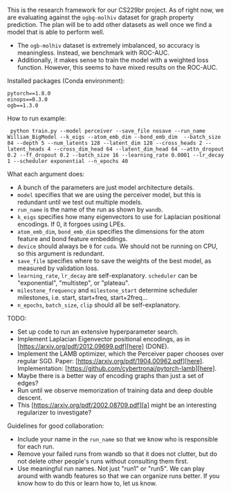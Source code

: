 This is the research framework for our CS229br project.
As of right now, we are evaluating against the `ogbg-molhiv` dataset for graph property prediction.
The plan will be to add other datasets as well once we find a model that is able to perform well.
- The `ogb-molhiv` dataset is extremely imbalanced, so accuracy is meaningless.
  Instead, we benchmark with ROC-AUC.
- Additionally, it makes sense to train the model with a weighted loss function.
However, this seems to have mixed results on the ROC-AUC.

Installed packages (Conda environment):
```
pytorch==1.8.0
einops==0.3.0
ogb==1.3.0
```
How to run example:

``
python train.py --model perceiver --save_file nosave --run_name William_BigModel --k_eigs --atom_emb_dim --bond_emb_dim  --batch_size 84 --depth 5 --num_latents 128 --latent_dim 128 --cross_heads 2 --latent_heads 4 --cross_dim_head 64 --latent_dim_head 64 --attn_dropout 0.2 --ff_dropout 0.2 --batch_size 16 --learning_rate 0.0001 --lr_decay 1 --scheduler exponential --n_epochs 40``

What each argument does:
- A bunch of the parameters are just model architecture details.
- `model` specifies that we are using the perceiver model, but this is redundant until we test out multiple models.
- `run_name` is the name of the run as shown by `wandb`.
- `k_eigs` specifies how many eigenvectors to use for Laplacian positional encodings. If 0, it forgoes using LPEs.
- `atom_emb_dim`, `bond_emb_dim` specifies the dimensions for the atom feature and bond feature embeddings.
- `device` should always be `0` for `cuda`. We should not be running on CPU, so this argument is redundant.
- `save_file` specifies where to save the weights of the best model, as measured by validation loss.
- `learning_rate`, `lr_decay` are self-explanatory. `scheduler` can be "exponential", "multistep", or "plateau".
- `milestone_frequency` and `milestone_start` determine scheduler milestones, i.e. start, start+freq, start+2freq...
- `n_epochs`, `batch_size`, `clip` should all be self-explanatory.

TODO:
- Set up code to run an extensive hyperparameter search.
- Implement Laplacian Eigenvector positional encodings, as in [https://arxiv.org/pdf/2012.09699.pdf][here] (DONE).
- Implement the LAMB optimizer, which the Perceiver paper chooses over regular SGD. Paper: [https://arxiv.org/pdf/1904.00962.pdf][here]. Implementation:  [https://github.com/cybertronai/pytorch-lamb][here].
- Maybe there is a better way of encoding graphs than just a set of edges?
- Run until we observe memorization of training data and deep double descent.
- This [https://arxiv.org/pdf/2002.08709.pdf][a] might be an interesting regularizer to investigate?

Guidelines for good collaboration:
- Include your name in the `run_name` so that we know who is responsible for each run.
- Remove your failed runs from wandb so that it does not clutter, but do not delete other people's runs without consulting them first.
- Use meaningful run names. Not just "run1" or "run5". We can play around with wandb features so that we can organize runs better. If you know how to do this or learn how to, let us know.

[here]: https://arxiv.org/pdf/2012.09699.pdf
[a]: https://arxiv.org/pdf/2002.08709.pdf